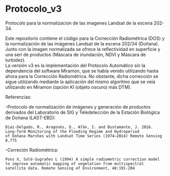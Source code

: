 # Protocolo_v3

Protocolo para la normalizacion de las imagenes Landsat de la escena 202-34.

Este repositorio contiene el código para la Corrección Radiométrica (DOS) y la normalización de las imágenes Landsat de la escena 202/34 (Doñana). Junto con la imagen normalizada se ofrece la reflectividad en superficie y una seri de productos (Máscara de inundación, NDVI y Máscara de turbidez).  
La versión v3 es la implementación del Protocolo Automático sin la dependencia del software Miramon, que se había venido utilizando hasta ahora para la Corrección Radiométrica. No obstante, dicha corrección se sigue utilizando mediante la aplicación del mismo algoritmo que se veía utilizando en Miramon (opción Kl (objeto oscuro) más DTM).

Referencias:

-Protocolo de normalización de imágenes y generación de productos derivados del Laboratorio de SIG y Teledetección de la Estación Biológica de Doñana (LAST-EBD):

    Díaz-Delgado, R., Aragonés, D., Afán, I. and Bustamante, J. 2016. Long-Term Monitoring of the Flooding Regime and Hydroperiod           of Doñana Marshes with Landsat Time Series (1974–2014) Remote Sensing 8,775

-Correción Radiométrica:

    Pons X, Solé-Sugrañes L (1994) A simple radiometric correction model to improve automatic mapping of vegetation from multispectral satellite data. Remote Sensing of Environment, 48:191-204




